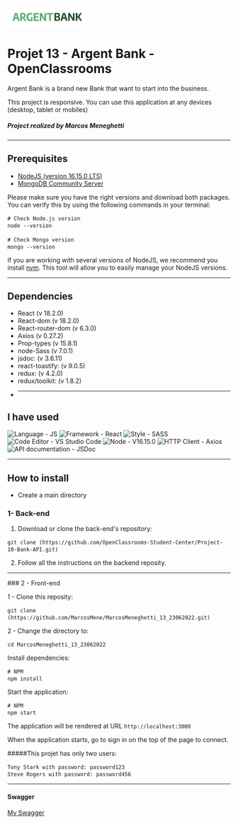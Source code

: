   <img src='./src/assets/argentBankLogo.png' width="180" />  
  
# Projet 13 - Argent Bank - OpenClassrooms

Argent Bank is a brand new Bank that want to start into the business.

This project is responsive. You can use this application at any devices (desktop, tablet or mobiles)

##### Project realized by Marcos Meneghetti

---

## Prerequisites

- [NodeJS (version 16.15.0 LTS)](https://nodejs.org/en/)
- [MongoDB Community Server](https://www.mongodb.com/try/download/community)

Please make sure you have the right versions and download both packages. You can verify this by using the following commands in your terminal:

```
# Check Node.js version
node --version

# Check Mongo version
mongo --version

```

If you are working with several versions of NodeJS, we recommend you install [nvm](https://github.com/nvm-sh/nvm). This tool will allow you to easily manage your NodeJS versions.

---

## Dependencies

- React (v 18.2.0)
- React-dom (v 18.2.0)
- React-router-dom (v 6.3.0)
- Axios (v 0.27.2)
- Prop-types (v 15.8.1)
- node-Sass (v 7.0.1)
- jsdoc: (v 3.6.11)
- react-toastify: (v 9.0.5)
- redux: (v 4.2.0)
- redux/toolkit: (v 1.8.2)
- ***

## I have used

![Language - JS](https://img.shields.io/static/v1?label=Language&message=JS&color=red&style=for-the-badge&logo=javascript) ![Framework - React](https://img.shields.io/static/v1?label=Framework&message=React&color=green&style=for-the-badge&logo=react) ![Style - SASS](https://img.shields.io/static/v1?label=Style&message=SASS&color=orange&style=for-the-badge&logo=sass) ![Code Editor - VS Studio Code](https://img.shields.io/static/v1?label=Code+Editor&message=VS+Studio+Code&color=yellow&style=for-the-badge&logo=Visual+Studio+Code) ![Node - V16.15.0](https://img.shields.io/static/v1?label=Node&message=V16.15.0&color=brown&style=for-the-badge&logo=Node) ![HTTP Client - Axios](https://img.shields.io/static/v1?label=HTTP+Client&message=Axios&color=purple&style=for-the-badge) ![API documentation - JSDoc](https://img.shields.io/static/v1?label=API+documentation&message=JSDoc&color=pink&style=for-the-badge)

---

## How to install

- Create a main directory

### 1- Back-end

1. Download or clone the back-end's repository:

```
git clone (https://github.com/OpenClassrooms-Student-Center/Project-10-Bank-API.git)
```

2. Follow all the instructions on the backend reposity.

<hr/>
### 2 - Front-end

1 - Clone this reposity:

```
git clone (https://github.com/MarcosMene/MarcosMeneghetti_13_23062022.git)
```

2 - Change the directory to:

```
cd MarcosMeneghetti_13_23062022
```

Install dependencies:

```
# NPM
npm install
```

Start the application:

```
# NPM
npm start
```

The application will be rendered at URL `http://localhost:3000`

When the application starts, go to sign in on the top of the page to connect.

#####This projet has only two users:

```
Tony Stark with password: password123
Steve Rogers with password: password456
```

<hr/>

#### Swagger

[My Swagger](https://github.com/MarcosMene/MarcosMeneghetti_13_23062022/tree/main/src/swagger)
